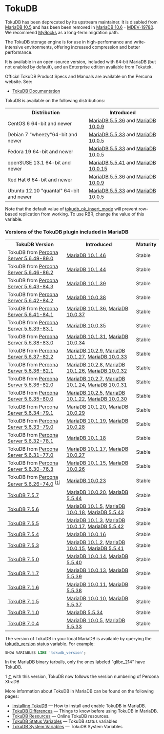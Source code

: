 # TokuDB

TokuDB has been deprecated by its upstream maintainer. It is disabled from [MariaDB 10.5](/kb/en/what-is-mariadb-105/) and has been been removed in [MariaDB 10.6](/kb/en/what-is-mariadb-106/) - [MDEV-19780](https://jira.mariadb.org/browse/MDEV-19780). We recommend [MyRocks](/columns-storage-engines-and-plugins/storage-engines/myrocks) as a long-term migration path.

The TokuDB storage engine is for use in high-performance and write-intensive environments, offering increased compression and better performance.

It is available in an open-source version, included with 64-bit MariaDB (but not enabled by default), and an Enterprise edition available from Tokutek.

Official TokuDB Product Specs and Manuals are available on the Percona website. See:

- [TokuDB Documentation](https://www.percona.com/doc/percona-tokudb/index.html)

TokuDB is available on the following distributions:

<table><tbody><tr><th>Distribution</th><th>Introduced</th></tr>
<tr><td>CentOS 6 64-bit and newer</td><td><a href="/kb/en/mariadb-5536-release-notes/">MariaDB 5.5.36</a> and <a href="/kb/en/mariadb-1009-release-notes/">MariaDB 10.0.9</a></td></tr>
<tr><td>Debian 7 "wheezy"64-bit and newer</td><td><a href="/kb/en/mariadb-5533-release-notes/">MariaDB 5.5.33</a> and <a href="/kb/en/mariadb-1005-release-notes/">MariaDB 10.0.5</a></td></tr>
<tr><td>Fedora 19 64-bit and newer</td><td><a href="/kb/en/mariadb-5533-release-notes/">MariaDB 5.5.33</a> and <a href="/kb/en/mariadb-1005-release-notes/">MariaDB 10.0.5</a></td></tr>
<tr><td>openSUSE 13.1 64-bit and newer</td><td><a href="/kb/en/mariadb-5541-release-notes/">MariaDB 5.5.41</a> and <a href="/kb/en/mariadb-10015-release-notes/">MariaDB 10.0.15</a></td></tr>
<tr><td>Red Hat 6 64-bit and newer</td><td><a href="/kb/en/mariadb-5536-release-notes/">MariaDB 5.5.36</a> and <a href="/kb/en/mariadb-1009-release-notes/">MariaDB 10.0.9</a></td></tr>
<tr><td>Ubuntu 12.10 "quantal" 64-bit and newer</td><td><a href="/kb/en/mariadb-5533-release-notes/">MariaDB 5.5.33</a> and <a href="/kb/en/mariadb-1005-release-notes/">MariaDB 10.0.5</a></td></tr>
</tbody></table>

Note that the default value of [tokudb_pk_insert_mode](/kb/en/tokudb-system-variables/#tokudb_pk_insert_mode) will prevent row-based replication from working. To use RBR, change the value of this variable.

### Versions of the TokuDB plugin included in MariaDB

<table><tbody><tr><th>TokuDB Version</th><th>Introduced</th><th>Maturity</th></tr>
<tr><td>TokuDB from <a href="https://www.percona.com/doc/percona-server/5.6/release-notes/Percona-Server-5.6.49-89.0.html">Percona Server 5.6.49-89.0</a></td><td><a href="/kb/en/mariadb-10146-release-notes/">MariaDB 10.1.46</a></td><td>Stable</td></tr>
<tr><td>TokuDB from <a href="https://www.percona.com/doc/percona-server/5.6/release-notes/Percona-Server-5.6.46-86.2.html">Percona Server 5.6.46-86.2</a></td><td><a href="/kb/en/mariadb-10144-release-notes/">MariaDB 10.1.44</a></td><td>Stable</td></tr>
<tr><td>TokuDB from <a href="https://www.percona.com/doc/percona-server/5.6/release-notes/Percona-Server-5.6.43-84.3.html">Percona Server 5.6.43-84.3</a></td><td><a href="/kb/en/mariadb-10139-release-notes/">MariaDB 10.1.39</a></td><td>Stable</td></tr>
<tr><td>TokuDB from <a href="https://www.percona.com/doc/percona-server/5.6/release-notes/Percona-Server-5.6.42-84.2.html">Percona Server 5.6.42-84.2</a></td><td><a href="/kb/en/mariadb-10038-release-notes/">MariaDB 10.0.38</a></td><td>Stable</td></tr>
<tr><td>TokuDB from <a href="https://www.percona.com/doc/percona-server/5.6/release-notes/Percona-Server-5.6.41-84.1.html">Percona Server 5.6.41-84.1</a></td><td><a href="/kb/en/mariadb-10136-release-notes/">MariaDB 10.1.36</a>, <a href="/kb/en/mariadb-10037-release-notes/">MariaDB 10.0.37</a></td><td>Stable</td></tr>
<tr><td>TokuDB from <a href="https://www.percona.com/doc/percona-server/5.6/release-notes/Percona-Server-5.6.39-82.1.html">Percona Server 5.6.39-83.1</a></td><td><a href="/kb/en/mariadb-10035-release-notes/">MariaDB 10.0.35</a></td><td>Stable</td></tr>
<tr><td>TokuDB from <a href="https://www.percona.com/doc/percona-server/5.6/release-notes/Percona-Server-5.6.38-83.0.html">Percona Server 5.6.38-83.0</a></td><td><a href="/kb/en/mariadb-10131-release-notes/">MariaDB 10.1.31</a>, <a href="/kb/en/mariadb-10034-release-notes/">MariaDB 10.0.34</a></td><td>Stable</td></tr>
<tr><td>TokuDB from <a href="https://www.percona.com/doc/percona-server/5.6/release-notes/Percona-Server-5.6.37-82.2.html">Percona Server 5.6.37-82.2</a></td><td><a href="/kb/en/mariadb-1029-release-notes/">MariaDB 10.2.9</a>, <a href="/kb/en/mariadb-10127-release-notes/">MariaDB 10.1.27</a>, <a href="/kb/en/mariadb-10033-release-notes/">MariaDB 10.0.33</a></td><td>Stable</td></tr>
<tr><td>TokuDB from <a href="https://www.percona.com/doc/percona-server/5.6/release-notes/Percona-Server-5.6.36-82.1.html">Percona Server 5.6.36-82.1</a></td><td><a href="/kb/en/mariadb-1028-release-notes/">MariaDB 10.2.8</a>, <a href="/kb/en/mariadb-10126-release-notes/">MariaDB 10.1.26</a>, <a href="/kb/en/mariadb-10032-release-notes/">MariaDB 10.0.32</a></td><td>Stable</td></tr>
<tr><td>TokuDB from <a href="https://www.percona.com/doc/percona-server/5.6/release-notes/Percona-Server-5.6.36-82.0.html">Percona Server 5.6.36-82.0</a></td><td><a href="/kb/en/mariadb-1027-release-notes/">MariaDB 10.2.7</a>, <a href="/kb/en/mariadb-10124-release-notes/">MariaDB 10.1.24</a>, <a href="/kb/en/mariadb-10031-release-notes/">MariaDB 10.0.31</a></td><td>Stable</td></tr>
<tr><td>TokuDB from <a href="https://www.percona.com/doc/percona-server/5.6/release-notes/Percona-Server-5.6.35-80.0.html">Percona Server 5.6.35-80.0</a></td><td><a href="/kb/en/mariadb-1025-release-notes/">MariaDB 10.2.5</a>, <a href="/kb/en/mariadb-10122-release-notes/">MariaDB 10.1.22</a>, <a href="/kb/en/mariadb-10030-release-notes/">MariaDB 10.0.30</a></td><td>Stable</td></tr>
<tr><td>TokuDB from <a href="https://www.percona.com/doc/percona-server/5.6/release-notes/Percona-Server-5.6.34-79.1.html">Percona Server 5.6.34-79.1</a></td><td><a href="/kb/en/mariadb-10120-release-notes/">MariaDB 10.1.20</a>, <a href="/kb/en/mariadb-10029-release-notes/">MariaDB 10.0.29</a></td><td>Stable</td></tr>
<tr><td>TokuDB from <a href="https://www.percona.com/doc/percona-server/5.6/release-notes/Percona-Server-5.6.33-79.0.html">Percona Server 5.6.33-79.0</a></td><td><a href="/kb/en/mariadb-10119-release-notes/">MariaDB 10.1.19</a>, <a href="/kb/en/mariadb-10028-release-notes/">MariaDB 10.0.28</a></td><td>Stable</td></tr>
<tr><td>TokuDB from <a href="https://www.percona.com/doc/percona-server/5.6/release-notes/Percona-Server-5.6.32-78.1.html">Percona Server 5.6.32-78.1</a></td><td><a href="/kb/en/mariadb-10118-release-notes/">MariaDB 10.1.18</a></td><td>Stable</td></tr>
<tr><td>TokuDB from <a href="https://www.percona.com/doc/percona-server/5.6/release-notes/Percona-Server-5.6.31-77.0.html">Percona Server 5.6.31-77.0</a></td><td><a href="/kb/en/mariadb-10117-release-notes/">MariaDB 10.1.17</a>, <a href="/kb/en/mariadb-10027-release-notes/">MariaDB 10.0.27</a></td><td>Stable</td></tr>
<tr><td>TokuDB from <a href="https://www.percona.com/doc/percona-server/5.6/release-notes/Percona-Server-5.6.30-76.3.html">Percona Server 5.6.30-76.3</a></td><td><a href="/kb/en/mariadb-10115-release-notes/">MariaDB 10.1.15</a>, <a href="/kb/en/mariadb-10026-release-notes/">MariaDB 10.0.26</a></td><td>Stable</td></tr>
<tr><td>TokuDB from <a href="https://www.percona.com/doc/percona-server/5.6/release-notes/Percona-Server-5.6.30-76.3.html">Percona Server 5.6.26-74.0</a> <sup class="reference" id="_ref-0">[<a href="#_note-0">1</a>]</sup></td><td><a href="/kb/en/mariadb-10023-release-notes/">MariaDB 10.0.23</a></td><td>Stable</td></tr>
<tr><td><a href="http://docs.tokutek.com/tokudb/tokudb-release-notes.html#tokudb-7-5-7">TokuDB 7.5.7</a></td><td><a href="/kb/en/mariadb-10020-release-notes/">MariaDB 10.0.20</a>, <a href="/kb/en/mariadb-5544-release-notes/">MariaDB 5.5.44</a></td><td>Stable</td></tr>
<tr><td><a href="http://docs.tokutek.com/tokudb/tokudb-release-notes.html#tokudb-7-5-6">TokuDB 7.5.6</a></td><td><a href="/kb/en/mariadb-1015-release-notes/">MariaDB 10.1.5</a>, <a href="/kb/en/mariadb-10018-release-notes/">MariaDB 10.0.18</a>, <a href="/kb/en/mariadb-5543-release-notes/">MariaDB 5.5.43</a></td><td>Stable</td></tr>
<tr><td><a href="http://docs.tokutek.com/tokudb/tokudb-release-notes.html#tokudb-7-5-5">TokuDB 7.5.5</a></td><td><a href="/kb/en/mariadb-1013-release-notes/">MariaDB 10.1.3</a>, <a href="/kb/en/mariadb-10017-release-notes/">MariaDB 10.0.17</a>, <a href="/kb/en/mariadb-5542-release-notes/">MariaDB 5.5.42</a></td><td>Stable</td></tr>
<tr><td><a href="http://docs.tokutek.com/tokudb/tokudb-release-notes.html#tokudb-7-5-4">TokuDB 7.5.4</a></td><td><a href="/kb/en/mariadb-10016-release-notes/">MariaDB 10.0.16</a></td><td>Stable</td></tr>
<tr><td><a href="http://docs.tokutek.com/tokudb/tokudb-release-notes.html#tokudb-7-5-3">TokuDB 7.5.3</a></td><td><a href="/kb/en/mariadb-1012-release-notes/">MariaDB 10.1.2</a>, <a href="/kb/en/mariadb-10015-release-notes/">MariaDB 10.0.15</a>, <a href="/kb/en/mariadb-5541-release-notes/">MariaDB 5.5.41</a></td><td>Stable</td></tr>
<tr><td><a href="http://docs.tokutek.com/tokudb/tokudb-release-notes.html#tokudb-7-5-0">TokuDB 7.5.0</a></td><td><a href="/kb/en/mariadb-10014-release-notes/">MariaDB 10.0.14</a>, <a href="/kb/en/mariadb-5540-release-notes/">MariaDB 5.5.40</a></td><td>Stable</td></tr>
<tr><td><a href="http://docs.tokutek.com/tokudb/tokudb-release-notes.html#tokudb-7-1-7">TokuDB 7.1.7</a></td><td><a href="/kb/en/mariadb-10013-release-notes/">MariaDB 10.0.13</a>, <a href="/kb/en/mariadb-5539-release-notes/">MariaDB 5.5.39</a></td><td>Stable</td></tr>
<tr><td><a href="http://docs.tokutek.com/tokudb/tokudb-release-notes.html#tokudb-7-1-6">TokuDB 7.1.6</a></td><td><a href="/kb/en/mariadb-10011-release-notes/">MariaDB 10.0.11</a>, <a href="/kb/en/mariadb-5538-release-notes/">MariaDB 5.5.38</a></td><td>Stable</td></tr>
<tr><td><a href="http://docs.tokutek.com/tokudb/tokudb-release-notes.html#tokudbv-7-1-5">TokuDB 7.1.5</a></td><td><a href="/kb/en/mariadb-10010-release-notes/">MariaDB 10.0.10</a>, <a href="/kb/en/mariadb-5537-release-notes/">MariaDB 5.5.37</a></td><td>Stable</td></tr>
<tr><td><a href="http://docs.tokutek.com/tokudb/tokudb-release-notes.html#tokudb-7-1-0">TokuDB 7.1.0</a></td><td><a href="/kb/en/mariadb-5534-release-notes/">MariaDB 5.5.34</a></td><td>Stable</td></tr>
<tr><td><a href="http://docs.tokutek.com/tokudb/tokudb-release-notes.html#tokudb-7-0-4">TokuDB 7.0.4</a></td><td><a href="/kb/en/mariadb-1005-release-notes/">MariaDB 10.0.5</a>, <a href="/kb/en/mariadb-5533-release-notes/">MariaDB 5.5.33</a></td><td>Stable</td></tr>
</tbody></table>

The version of TokuDB in your local MariaDB is available by querying the  [tokudb_version](/kb/en/tokudb-system-and-status-variables/#tokudb_version) status variable. For example:

```sql
SHOW VARIABLES LIKE 'tokudb_version';
```

In the MariaDB binary tarballs, only the ones labeled "glibc_214" have TokuDB.

1 [↑](#_ref-0) with this version, TokuDB now follows the version numbering of Percona XtraDB

More information about TokuDB in MariaDB can be found on the following pages:

- [Installing TokuDB](/columns-storage-engines-and-plugins/storage-engines/tokudb/installing-tokudb/) — How to install and enable TokuDB in MariaDB.
- [TokuDB Differences](/columns-storage-engines-and-plugins/storage-engines/tokudb/tokudb-differences/) — Things to know before using TokuDB in MariaDB.
- [TokuDB Resources](/columns-storage-engines-and-plugins/storage-engines/tokudb/tokudb-resources/) — Online TokuDB resources.
- [TokuDB Status Variables](/columns-storage-engines-and-plugins/storage-engines/tokudb/tokudb-status-variables/) — TokuDB status variables
- [TokuDB System Variables](/columns-storage-engines-and-plugins/storage-engines/tokudb/tokudb-system-variables/) — TokuDB System Variables